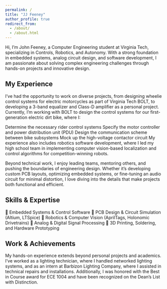 ```yaml
---
permalink: /
title: "JJ Feeney"
author_profile: true
redirect_from: 
  - /about/
  - /about.html
---
```


Hi, I’m John Feeney, a Computer Engineering student at Virginia Tech, specializing in Controls, Robotics, and Autonomy. With a strong foundation in embedded systems, analog circuit design, and software development, I am passionate about solving complex engineering challenges through hands-on projects and innovative design.

## My Experience ##
I’ve had the opportunity to work on diverse projects, from designing wheelie control systems for electric motorcycles as part of Virginia Tech BOLT, to developing a 3-band equalizer and Class-D amplifier as a personal project. Currently, I’m working with BOLT to design the control systems for our first-generation electric dirt bike, where I:

Determine the necessary rider control systems
Specify the motor controller and power distribution unit (PDU)
Design the communication scheme between bike subsystems
Mock up the high-voltage contactor circuit
My experience also includes robotics software development, where I led my high school team in implementing computer vision-based localization and control algorithms for competition-winning robots.

Beyond technical work, I enjoy leading teams, mentoring others, and pushing the boundaries of engineering design. Whether it’s developing custom PCB layouts, optimizing embedded systems, or fine-tuning an audio circuit for minimal distortion, I love diving into the details that make projects both functional and efficient.

## Skills & Expertise ##
🔹 Embedded Systems & Control Software
🔹 PCB Design & Circuit Simulation (Altium, LTSpice)
🔹 Robotics & Computer Vision (AprilTags, Holonomic Drivetrains)
🔹 Analog & Digital Signal Processing
🔹 3D Printing, Soldering, and Hardware Prototyping

## Work & Achievements ##
My hands-on experience extends beyond personal projects and academics. I’ve worked as a lighting technician, where I handled networked lighting systems, and as an intern at Barbizon Lighting Company, where I assisted in technical repairs and installations. Additionally, I was honored with the Best in Course award for ECE 1004 and have been recognized on the Dean’s List with Distinction.